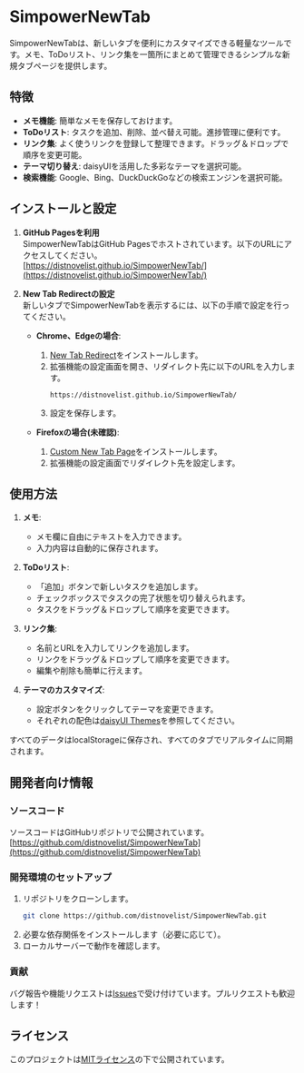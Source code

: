 # SimpowerNewTab

SimpowerNewTabは、新しいタブを便利にカスタマイズできる軽量なツールです。メモ、ToDoリスト、リンク集を一箇所にまとめて管理できるシンプルな新規タブページを提供します。

## 特徴

- **メモ機能**: 簡単なメモを保存しておけます。
- **ToDoリスト**: タスクを追加、削除、並べ替え可能。進捗管理に便利です。
- **リンク集**: よく使うリンクを登録して整理できます。ドラッグ＆ドロップで順序を変更可能。
- **テーマ切り替え**: daisyUIを活用した多彩なテーマを選択可能。
- **検索機能**: Google、Bing、DuckDuckGoなどの検索エンジンを選択可能。

## インストールと設定

1. **GitHub Pagesを利用**  
   SimpowerNewTabはGitHub Pagesでホストされています。以下のURLにアクセスしてください。  
   [https://distnovelist.github.io/SimpowerNewTab/](https://distnovelist.github.io/SimpowerNewTab/)

2. **New Tab Redirectの設定**  
   新しいタブでSimpowerNewTabを表示するには、以下の手順で設定を行ってください。

   - **Chrome、Edgeの場合**:
     1. [New Tab Redirect](https://chromewebstore.google.com/detail/new-tab-redirect/icpgjfneehieebagbmdbhnlpiopdcmna?hl=ja)をインストールします。
     2. 拡張機能の設定画面を開き、リダイレクト先に以下のURLを入力します。  
        ```
        https://distnovelist.github.io/SimpowerNewTab/
        ```
     3. 設定を保存します。

   - **Firefoxの場合(未確認)**:
     1. [Custom New Tab Page](https://addons.mozilla.org/en-US/firefox/addon/custom-new-tab-page/)をインストールします。
     2. 拡張機能の設定画面でリダイレクト先を設定します。

## 使用方法

1. **メモ**:
   - メモ欄に自由にテキストを入力できます。
   - 入力内容は自動的に保存されます。

2. **ToDoリスト**:
   - 「追加」ボタンで新しいタスクを追加します。
   - チェックボックスでタスクの完了状態を切り替えられます。
   - タスクをドラッグ＆ドロップして順序を変更できます。

3. **リンク集**:
   - 名前とURLを入力してリンクを追加します。
   - リンクをドラッグ＆ドロップして順序を変更できます。
   - 編集や削除も簡単に行えます。

4. **テーマのカスタマイズ**:
   - 設定ボタンをクリックしてテーマを変更できます。
   - それぞれの配色は[daisyUI Themes](https://daisyui.com/docs/themes/#list-of-themes)を参照してください。

すべてのデータはlocalStorageに保存され、すべてのタブでリアルタイムに同期されます。

## 開発者向け情報

### ソースコード
ソースコードはGitHubリポジトリで公開されています。  
[https://github.com/distnovelist/SimpowerNewTab](https://github.com/distnovelist/SimpowerNewTab)

### 開発環境のセットアップ
1. リポジトリをクローンします。
   ```bash
   git clone https://github.com/distnovelist/SimpowerNewTab.git
   ```
2. 必要な依存関係をインストールします（必要に応じて）。
3. ローカルサーバーで動作を確認します。

### 貢献
バグ報告や機能リクエストは[Issues](https://github.com/distnovelist/SimpowerNewTab/issues)で受け付けています。プルリクエストも歓迎します！

## ライセンス

このプロジェクトは[MITライセンス](LICENSE)の下で公開されています。